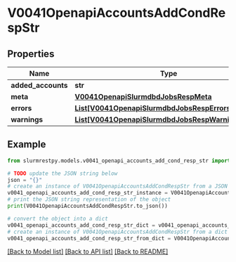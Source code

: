 # V0041OpenapiAccountsAddCondRespStr


## Properties

Name | Type | Description | Notes
------------ | ------------- | ------------- | -------------
**added_accounts** | **str** | added_accounts |
**meta** | [**V0041OpenapiSlurmdbdJobsRespMeta**](V0041OpenapiSlurmdbdJobsRespMeta.md) |  | [optional]
**errors** | [**List[V0041OpenapiSlurmdbdJobsRespErrorsInner]**](V0041OpenapiSlurmdbdJobsRespErrorsInner.md) | Query errors | [optional]
**warnings** | [**List[V0041OpenapiSlurmdbdJobsRespWarningsInner]**](V0041OpenapiSlurmdbdJobsRespWarningsInner.md) | Query warnings | [optional]

## Example

```python
from slurmrestpy.models.v0041_openapi_accounts_add_cond_resp_str import V0041OpenapiAccountsAddCondRespStr

# TODO update the JSON string below
json = "{}"
# create an instance of V0041OpenapiAccountsAddCondRespStr from a JSON string
v0041_openapi_accounts_add_cond_resp_str_instance = V0041OpenapiAccountsAddCondRespStr.from_json(json)
# print the JSON string representation of the object
print(V0041OpenapiAccountsAddCondRespStr.to_json())

# convert the object into a dict
v0041_openapi_accounts_add_cond_resp_str_dict = v0041_openapi_accounts_add_cond_resp_str_instance.to_dict()
# create an instance of V0041OpenapiAccountsAddCondRespStr from a dict
v0041_openapi_accounts_add_cond_resp_str_from_dict = V0041OpenapiAccountsAddCondRespStr.from_dict(v0041_openapi_accounts_add_cond_resp_str_dict)
```
[[Back to Model list]](../README.md#documentation-for-models) [[Back to API list]](../README.md#documentation-for-api-endpoints) [[Back to README]](../README.md)


